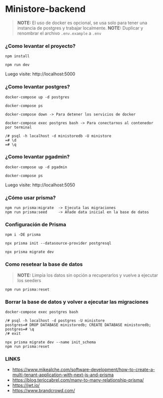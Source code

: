 # Ministore-backend

> **NOTE:** El uso de docker es opcional, se usa solo para tener una instancia de postgres y trabajar localmente.
> **NOTE:** Duplicar y renombrar el archivo `.env.example` a `.env`

### ¿Como levantar el proyecto?

```
npm install

npm run dev
```

Luego visite: http://localhost:5000

### ¿Como levantar postgres?

```
docker-compose up -d postgres

docker-compose ps

docker-compose down -> Para detener los servicios de docker

docker-compose exec postgres bash -> Para conectarnos al contenedor por terminal

/# psql -h localhost -d ministoredb -U ministore
=# \d
=# \q
```

### ¿Como levantar pgadmin?

```
docker-compose up -d pgadmin

docker-compose ps
```

Luego visite: http://localhost:5050

### ¿Cómo usar prisma?

```
npm run prisma:migrate  -> Ejecuta las migraciones
npm run prisma:seed     -> Añade data inicial en la base de datos
```


### Configuración de Prisma

```
npm i -DE prisma

npx prisma init --datasource-provider postgresql

npx prisma migrate dev
```

### Como resetear la base de datos

> **NOTE:** Limpia los datos sin opción a recuperarlos y vuelve a ejecutar los seeders

```
npm run prisma:reset
```

### Borrar la base de datos y volver a ejecutar las migraciones

```
docker-compose exec postgres bash

/# psql -h localhost -d postgres -U ministore
postgres=# DROP DATABASE ministoredb; CREATE DATABASE ministoredb;
postgres=# \q
/# exit

npx prisma migrate dev --name init_schema
npm run prisma:reset
```

### LINKS

* https://www.mikealche.com/software-development/how-to-create-a-multi-tenant-application-with-next-js-and-prisma
* https://blog.tericcabrel.com/many-to-many-relationship-prisma/
* https://jwt.io/
* https://www.brandcrowd.com/